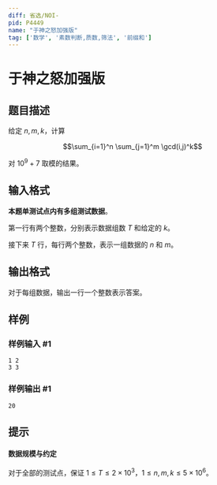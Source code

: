 ```yaml
---
diff: 省选/NOI-
pid: P4449
name: "于神之怒加强版"
tag: ['数学', '素数判断,质数,筛法', '前缀和']
---
```

# 于神之怒加强版
## 题目描述

给定 $n,m,k$，计算

$$\sum_{i=1}^n \sum_{j=1}^m \gcd(i,j)^k$$

对 $10^9 + 7$ 取模的结果。
## 输入格式

**本题单测试点内有多组测试数据**。

第一行有两个整数，分别表示数据组数 $T$ 和给定的 $k$。

接下来 $T$ 行，每行两个整数，表示一组数据的 $n$ 和 $m$。
## 输出格式

对于每组数据，输出一行一个整数表示答案。
## 样例

### 样例输入 #1
```
1 2
3 3
```
### 样例输出 #1
```
20
```
## 提示

#### 数据规模与约定

对于全部的测试点，保证 $1 \leq T \leq 2 \times 10^3$，$1 \leq n, m, k \leq 5 \times 10^6$。
